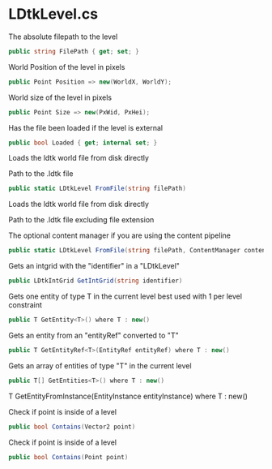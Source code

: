 # LDtkLevel.cs

The absolute filepath to the level
```cs
public string FilePath { get; set; }
```

World Position of the level in pixels
```cs
public Point Position => new(WorldX, WorldY);
```

World size of the level in pixels
```cs
public Point Size => new(PxWid, PxHei);
```

Has the file been loaded if the level is external
```cs
public bool Loaded { get; internal set; }
```

Loads the ldtk world file from disk directly

Path to the .ldtk file
```cs
public static LDtkLevel FromFile(string filePath)
```

Loads the ldtk world file from disk directly

Path to the .ldtk file excluding file extension

The optional content manager if you are using the content pipeline
```cs
public static LDtkLevel FromFile(string filePath, ContentManager content)
```

Gets an intgrid with the "identifier" in a "LDtkLevel"
```cs
public LDtkIntGrid GetIntGrid(string identifier)
```

Gets one entity of type T in the current level best used with 1 per level constraint
```cs
public T GetEntity<T>() where T : new()
```

Gets an entity from an "entityRef" converted to "T"
```cs
public T GetEntityRef<T>(EntityRef entityRef) where T : new()
```

Gets an array of entities of type "T" in the current level
```cs
public T[] GetEntities<T>() where T : new()
```

T GetEntityFromInstance<T>(EntityInstance entityInstance) where T : new()

Check if point is inside of a level
```cs
public bool Contains(Vector2 point)
```

Check if point is inside of a level
```cs
public bool Contains(Point point)
```
